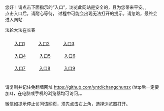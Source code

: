您好！请点击下面指示的“入口”，浏览此网站是安全的，且为您带来平安。。 <br/>
点击入口后，请耐心等待， 过程中可能会出现无法打开的提示，请忽略，最终会进入网站. </br>

法轮大法在长春<br/>
<div style="padding:10px"><a style="margin:20px" target="_blank" href="https://d3d6so9mdy8xpd.cloudfront.net/2Qpsp?crlxbwt" id="ccLink1" rel="nofollow">入口1</a> <a target="_blank" style="margin:20px" href="https://df4p3guic13z4.cloudfront.net/2Qpsp?jphhfepl" id="ccLink2" rel="nofollow">入口2</a> <a style="margin:20px" target="_blank" href="https://d2v1k8gg8xalbu.cloudfront.net/2Qpsp?dokkrte" id="ccLink3" rel="nofollow">入口3</a></div>

<div style="padding:10px" ><a style="margin:20px" target="_blank" href="https://d3d6so9mdy8xpd.cloudfront.net/2Qpsp?crlxbwt" id="ccLink4" rel="nofollow">入口4</a> <a style="margin:20px" href="https://df4p3guic13z4.cloudfront.net/2Qpsp?jphhfepl" target="_blank" id="ccLink5" rel="nofollow">入口5</a> <a style="margin:20px" href="https://d2v1k8gg8xalbu.cloudfront.net/2Qpsp?dokkrte" target="_blank" id="ccLink6" rel="nofollow">入口6</a></div>

<div style="padding:10px"><a style="margin:20px" target="_blank" href="https://d3d6so9mdy8xpd.cloudfront.net/2Qpsp?crlxbwt" id="ccLink7" rel="nofollow">入口7</a> <a style="margin:20px" href="https://df4p3guic13z4.cloudfront.net/2Qpsp?jphhfepl" target="_blank" id="ccLink8" rel="nofollow">入口8</a> <a style="margin:20px" target="_blank" href="https://d2v1k8gg8xalbu.cloudfront.net/2Qpsp?dokkrte" id="ccLink9" rel="nofollow">入口9</a></div>

<br/>



请复制并记住免翻墙网址 https://github.com/yntd/changchunzx (http后一定要加s)，在电脑或手机的浏览器均可访问。。<br/>

微信如提示停止访问该网页，须先点击右上角，选择浏览器打开。
